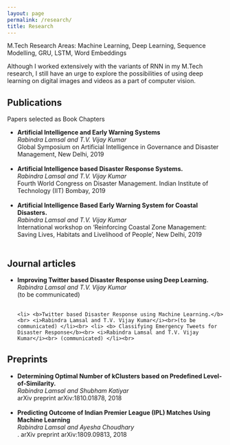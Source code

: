 ```yaml
---
layout: page
permalink: /research/
title: Research
---
```


M.Tech Research Areas: Machine Learning, Deep Learning, Sequence Modelling, GRU, LSTM, Word Embeddings

Although I worked extensively with the variants of RNN in my M.Tech research, I still have an urge to explore the possibilities of using deep learning on digital images and videos as a part of computer vision.

<h2>Publications</h2>
Papers selected as Book Chapters

<ul>
	<li>
		<b>Artificial Intelligence and Early Warning Systems</b><br>
		<i>Rabindra Lamsal and T.V. Vijay Kumar</i><br>
		Global Symposium on Artificial Intelligence in Governance and Disaster Management, New Delhi, 2019<br>
	</li><br>
	
<li> <b>Artificial Intelligence based Disaster Response Systems.</b><br> <i>Rabindra Lamsal and T.V. Vijay Kumar</i><br> Fourth World Congress on Disaster Management. Indian Institute of Technology (IIT) Bombay, 2019<br> </li><br>

<li> <b>Artificial Intelligence Based Early Warning System for Coastal Disasters.</b><br> <i>Rabindra Lamsal and T.V. Vijay Kumar</i><br> International workshop on ‘Reinforcing Coastal Zone Management: Saving Lives, Habitats and Livelihood of People’, New Delhi, 2019<br> </li><br> </ul>

<h2>Journal articles</h2>
<ul>
	<li>
		<b>Improving Twitter based Disaster Response using Deep Learning.</b><br>
		<i>Rabindra Lamsal and T.V. Vijay Kumar</i><br>
		(to be communicated)
	</li><br>
	
	<li> <b>Twitter based Disaster Response using Machine Learning.</b><br> <i>Rabindra Lamsal and T.V. Vijay Kumar</i><br>(to be communicated) </li><br> <li> <b> Classifying Emergency Tweets for Disaster Response</b><br> <i>Rabindra Lamsal and T.V. Vijay Kumar</i><br> (communicated) </li><br>
	
</ul>

<h2>Preprints</h2>
<ul>
	<li>
		<b>Determining Optimal Number of kClusters based on Predefined Level-of-Similarity.</b><br>
		<i>Rabindra Lamsal and Shubham Katiyar</i><br>
		arXiv preprint arXiv:1810.01878, 2018<br>
	</li><br>
	
<li> <b>Predicting Outcome of Indian Premier League (IPL) Matches Using Machine Learning</b><br>
<i>Rabindra Lamsal and Ayesha Choudhary</i><br> . arXiv preprint arXiv:1809.09813, 2018<br> </li><br>
</ul>
